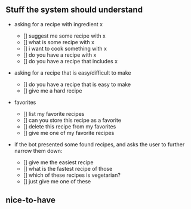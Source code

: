 ## Stuff the system should understand

- asking for a recipe with ingredient x
    - [] suggest me some recipe with x
    - [] what is some recipe with x
    - [] i want to cook something with x
    - [] do you have a recipe with x
    - [] do you have a recipe that includes x

- asking for a recipe that is easy/difficult to make
    - [] do you have a recipe that is easy to make
    - [] give me a hard recipe

- favorites
    - [] list my favorite recipes
    - [] can you store this recipe as a favorite
    - [] delete this recipe from my favorites
    - [] give me one of my favorite recipes

- if the bot presented some found recipes, and asks the user to further narrow them down:
    - [] give me the easiest recipe
    - [] what is the fastest recipe of those
    - [] which of these recipes is vegetarian?
    - [] just give me one of these
    

## nice-to-have
